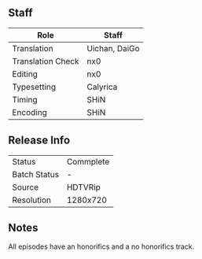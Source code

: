 ## Staff

| Role              | Staff                               |
|-------------------|-------------------------------------|
| Translation       | Uichan, DaiGo                       |
| Translation Check | nx0                                 |
| Editing           | nx0                                 |
| Typesetting       | Calyrica                            |
| Timing            | SHiN                                |
| Encoding          | SHiN                                |

## Release Info

|              |           |
|--------------|-----------|
| Status       | Commplete |
| Batch Status | -         |
| Source       | HDTVRip   |
| Resolution   | 1280x720  |

## Notes

All episodes have an honorifics and a no honorifics track.
